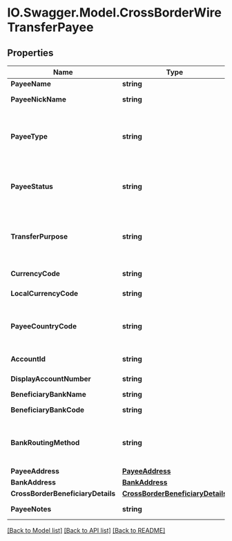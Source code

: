 # IO.Swagger.Model.CrossBorderWireTransferPayee
## Properties

Name | Type | Description | Notes
------------ | ------------- | ------------- | -------------
**PayeeName** | **string** | Name of the payee. | 
**PayeeNickName** | **string** | The nick name of the payee assigned by the customer. | 
**PayeeType** | **string** | Identifies the type of payee based on the destination of the payee.This is a reference data field. Please use /v1/utilities/referenceData/{payeeType} resource to get valid value of this field with description.  | 
**PayeeStatus** | **string** | The payee status. This is a reference data field. Please use /v1/utilities/referenceData/{payeeStatus} resource to get valid value of this field with description. | [optional] 
**TransferPurpose** | **string** | This is to indicate the purpose of transfer. This is a reference data field.This is a reference data field. Please use /v1/utilities/referenceData/{transferPurpose} resource to get valid value of this field with description. | [optional] 
**CurrencyCode** | **string** | The currency code of the payee account in ISO 4217 format | [optional] 
**LocalCurrencyCode** | **string** | This is the local currency code in ISO 4217 Format. | [optional] 
**PayeeCountryCode** | **string** | ISO country code. This is a reference data field. Please use /v1/utilities/referenceData/{country} resource to get valid value of this field with description. | 
**AccountId** | **string** | The payee account identifier in encrypted format. | 
**DisplayAccountNumber** | **string** | A masked account number that can be displayed to the customer. | 
**BeneficiaryBankName** | **string** | Name of the bank. | 
**BeneficiaryBankCode** | **string** | The bank code of the external payee account. | 
**BankRoutingMethod** | **string** | Bank rounting method.This is a reference data field. Please use /utilities/referenceData/{bankRoutingMethod} resource to get valid values of this field with descriptions | [optional] 
**PayeeAddress** | [**PayeeAddress**](PayeeAddress.md) |  | [optional] 
**BankAddress** | [**BankAddress**](BankAddress.md) |  | [optional] 
**CrossBorderBeneficiaryDetails** | [**CrossBorderBeneficiaryDetails**](CrossBorderBeneficiaryDetails.md) |  | [optional] 
**PayeeNotes** | **string** | Free text that usually describes purpose of payment. | 

[[Back to Model list]](../README.md#documentation-for-models) [[Back to API list]](../README.md#documentation-for-api-endpoints) [[Back to README]](../README.md)

